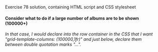 Exercise 78 solution, containing HTML script and CSS stylesheet

<h4>
Consider what to do if a large number of albums are to be shown (100000+)
</h4>

<p><i> In that case, I would declare into the row container in the CSS that I want "grid-template-columns: (100000,1fr)" and just below, declare them between double quotation marks "...".</i></p>

